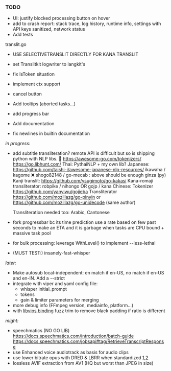 ### TODO


   - UI: justify blocked processing button on hover
   - add to crash report: stack trace, log history, runtime info, settings with API keys sanitized, network status
   - Add tests
   
   
translit.go

   - USE SELECTIVETRANSLIT DIRECTLY FOR KANA TRANSLIT
   - set Translitkit logwriter to langkit's
   - fix IsToken situation
   - implement ctx support
   
   
   
   - cancel button
   - Add tooltips (aborted tasks...)
   - add progress bar
   
   - Add documentation
   - fix newlines in builtin documentation



*in progress:*
- add subtitle transliteration? remote API is difficult but so is shipping python with NLP libs. 🤔
https://awesome-go.com/tokenizers/
https://go.libhunt.com/
	Thai:
		PythaiNLP + my own lib?
	Japanese:	https://github.com/taishi-i/awesome-japanese-nlp-resources/
		ikawaha / kagome
		❌ shogo82148 / go-mecab : above should be enough
		ginza (py)
		Kanji translit: https://github.com/ysugimoto/go-kakasi
		Kana-romaji transliterator: robpike / nihongo  OR  gojp / kana 
	Chinese: 
		Tokenizer https://github.com/yanyiwu/gojieba
		Transliterator https://github.com/mozillazg/go-pinyin or https://github.com/mozillazg/go-unidecode (same author)
	
	Transliteration needed too: Arabic, Cantonese
- fork progressbar bc its time prediction use a rate based on few past seconds to make an ETA and it is garbage when tasks are CPU bound + massive task pool
- for bulk processing: leverage WithLevel() to implement --less-lethal
- (MUST TEST:) insanely-fast-whisper

*later:*


- Make autosub local-independent: en match if en-US, no match if en-US and en-IN. Add a --strict
- integrate with viper and yaml config file:
    - whisper initial_prompt
    - tokens
    - gain & limiter parameters for merging
- more debug info (FFmpeg version, mediainfo, platform...)
- with [libvips binding](https://github.com/h2non/bimg) fuzz trim to remove black padding if ratio is different

*might:*

- speechmatics (NO GO LIB) https://docs.speechmatics.com/introduction/batch-guide	 https://docs.speechmatics.com/jobsapi#tag/RetrieveTranscriptResponse
- use Enhanced voice audiotrack as basis for audio clips
- use lower bitrate opus with DRED & LBRR when standardized [1](https://opus-codec.org/),[2](https://datatracker.ietf.org/doc/draft-ietf-mlcodec-opus-extension/)
- lossless AVIF extraction from AV1 (HQ but worst than JPEG in size)

